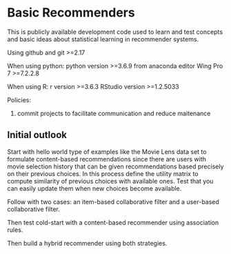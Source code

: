# Basic Recommenders
This is publicly available development code used to learn and test concepts and basic ideas about statistical learning in recommender systems.

Using github and git >=2.17

When using python:
python version >=3.6.9 from anaconda
editor Wing Pro 7 >=7.2.2.8

When using R:
r version >=3.6.3
RStudio version >=1.2.5033


Policies: 
1. commit projects to facilitate communication and reduce maitenance

## Initial outlook

Start with hello world type of examples like the Movie Lens data set to formulate content-based recommendations since there are users with movie selection history that can be given recommendations based precisely on their previous choices. In this process define the utility matrix to compute similarity of previous choices with available ones. Test that you can easily update them when new choices become available. 

Follow with two cases: an item-based collaborative filter and a user-based collaborative filter.

Then test cold-start with a content-based recommender using association rules. 

Then build a hybrid recommender using both strategies.
